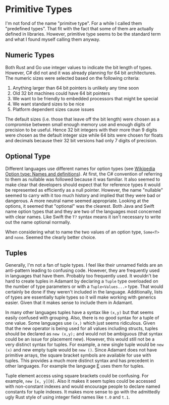# Primitive Types

I'm not fond of the name "primitve type". For a while I called them "predefined types". That fit with the fact that some of them are actually defined in libraries. However, primitive type seems to be the standard term and what I found myself calling them anyway.

## Numeric Types

Both Rust and Go use integer values to indicate the bit length of types. However, C# did not and it was already planning for 64 bit architectures.
The numeric sizes were selected based on the following criteria:

1. Anything larger than 64 bit pointers is unlikely any time soon
2. Old 32 bit machines could have 64 bit pointers
3. We want to be friendly to embedded processors that might be special
4. We want standard sizes to be nice
5. Platform dependent sizes cause issues

The default sizes (i.e. those that leave off the bit length) were chosen as a compromise between small enough memory use and enough digits of precision to be useful. Hence 32 bit integers with their more than 9 digits were chosen as the default integer size while 64 bits were chosen for floats and decimals because their 32 bit versions had only 7 digits of precision.

## Optional Type

Different languages use different names for option types (see [Wikipedia Option type: Names and definitions](https://en.wikipedia.org/wiki/Option_type#Names_and_definitions)). At first, the C# convention of referring to them as nullable was followed because it was familiar. It also seemed to make clear that developers should expect that for reference types it would be represented as efficiently as a null pointer. However, the name "nullable" seemed to carry with it too much history and implied that they were bad or dangerous. A more neutral name seemed appropriate. Looking at the options, it seemed that "optional" was the clearest. Both Java and Swift name option types that and they are two of the languages most concerned with clear names. Like Swift the `T?` syntax means it isn't necessary to write out the name optional normally.

When considering what to name the two values of an option type, `Some<T>` and `none`. Seemed the clearly better choice.

## Tuples

Generally, I'm not a fan of tuple types. I feel like their unnamed fields are an anti-pattern leading to confusing code. However, they are frequently used in languages that have them. Probably too frequently used. It wouldn't be hard to create tuples in Adamant by declaring a `Tuple` type overloaded on the number of type parameters or with a `Tuple<Values...>` type. That would certainly be done if they weren't included in the language. Additionally, lists of types are essentially tuple types so it will make working with generics easier. Given that it makes sense to include them in Adamant.

In many other languages tuples have a syntax like `(x,y)` but that seems easily confused with grouping. Also, there is no good syntax for a tuple of one value. Some languages use `(x,)` which just seems ridiculous. Given that the new operator is being used for all values including structs, tuples should be declared as `new (x,y);` and would not be ambiguous (that syntax could be an issue for placement new). However, this would still not be a very distinct syntax for tuples. For example, a new single tuple would be `new (x)` and new empty tuple would be `new ()`. Since Adamant does not have primitive arrays, the square bracket symbols are available for use with tuples. This provides a much more distinct syntax and has precedent in other languages. For example the language [E](https://en.wikipedia.org/wiki/E_(programming_language)) uses them for tuples.

Tuple element access using square brackets could be confusing. For example, `new [x, y][0]`. Also it makes it seem tuples could be accessed with non-constant indexes and would encourage people to declare named constants for tuple indexes. It makes more sense to go with the admittedly ugly Rust style of using integer field names like `t.0` and `t.1`.
